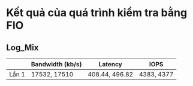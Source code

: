 # Kết quả của quá trình kiểm tra bằng FIO

## Log_Mix

|               | Bandwidth (kb/s)|Latency|IOPS|
|---------------|-----------------|-------|----|
|Lần 1          |17532, 17510     | 408.44, 496.82|4383, 4377|


